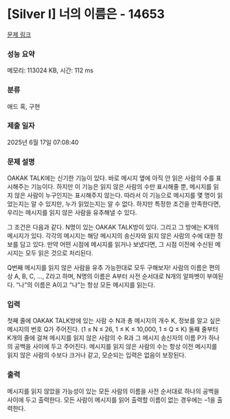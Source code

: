 # [Silver I] 너의 이름은 - 14653 

[문제 링크](https://www.acmicpc.net/problem/14653) 

### 성능 요약

메모리: 113024 KB, 시간: 112 ms

### 분류

애드 혹, 구현

### 제출 일자

2025년 6월 17일 07:08:40

### 문제 설명

<p>OAKAK TALK에는 신기한 기능이 있다. 바로 메시지 옆에 아직 안 읽은 사람의 수를 표시해주는 기능이다. 하지만 이 기능은 읽지 않은 사람의 수만 표시해줄 뿐, 메시지를 읽지 않은 사람이 누구인지는 표시해주지 않는다. 따라서 이 기능으로 메시지를 몇 명이 읽었는지는 알 수 있지만, 누가 읽었는지는 알 수 없다. 하지만 특정한 조건을 만족한다면, 우리는 메시지를 읽지 않은 사람을 유추해낼 수 있다.</p>

<p>그 조건은 다음과 같다. N명이 있는 OAKAK TALK방이 있다. 그리고 그 방에는 K개의 메시지가 있다. 각각의 메시지는 해당 메시지의 송신자와 읽지 않은 사람의 수에 대한 정보를 담고 있다. 만약 어떤 시점에 메시지를 읽거나 보냈다면, 그 시점 이전에 수신된 메시지는 모두 읽은 것으로 처리된다.</p>

<p>Q번째 메시지를 읽지 않은 사람을 유추 가능한대로 모두 구해보자! 사람의 이름은 편의상 A, B, C, …, Z라고 하며, N명의 이름은 A부터 사전 순서대로 N개의 알파벳이 부여된다. “나”의 이름은 A이고 “나”는 항상 모든 메시지를 읽는다.</p>

### 입력 

 <p>첫째 줄에 OAKAK TALK방에 있는 사람 수 N과 총 메시지의 개수 K, 정보를 알고 싶은 메시지의 번호 Q가 주어진다. (1 ≤ N ≤ 26, 1 ≤ K ≤ 10,000, 1 ≤ Q ≤ K) 둘째 줄부터 K개의 줄에 걸쳐 메시지를 읽지 않은 사람의 수 R과 그 메시지 송신자의 이름 P가 하나의 공백을 사이에 두고 주어진다. 메시지를 읽지 않은 사람의 수는 항상 이전 메시지를 읽지 않은 사람의 수보다 크거나 같고, 모순되는 입력은 없음이 보장된다.</p>

### 출력 

 <p>메시지를 읽지 않았을 가능성이 있는 모든 사람의 이름을 사전 순서대로 하나의 공백을 사이에 두고 출력한다. 모든 사람이 메시지를 읽어 출력할 이름이 없는 경우에는 –1을 출력한다.</p>

